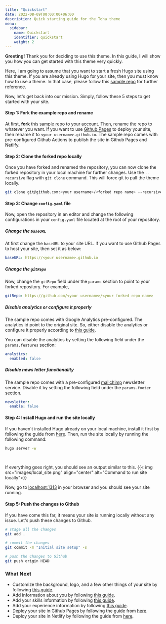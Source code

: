 ```yaml
---
title: "Quickstart"
date: 2022-08-09T00:00:00+06:00
description: Quick starting guide for the Toha theme
menu:
  sidebar:
    name: Quickstart
    identifier: quickstart
    weight: 2
---
```


**Greeting!** Thank you for deciding to use this theme. In this guide, I will show you how you can get started with this theme very quickly.

Here, I am going to assume that you want to start a fresh Hugo site using this theme. If you are already using Hugo for your site, then you must know how to use a theme. In that case, please follow this [sample repo](https://github.com/hugo-toha/hugo-toha.github.io) for further reference.

Now, let's get back into our mission. Simply, follow these 5 steps to get started with your site.

#### Step 1: Fork the example repo and rename

At first, **fork** this [sample repo](https://github.com/hugo-toha/hugo-toha.github.io) to your account. Then, rename the repo to whatever you want. If you want to use [Github Pages](https://pages.github.com/) to deploy your site, then rename it to `<your username>.github.io`. The sample repo comes with pre-configured Github Actions to publish the site in Github Pages and Netlify.

#### Step 2: Clone the forked repo locally

Once you have forked and renamed the repository, you can now clone the forked repository in your local machine for further changes. Use the `--recursive` flag with `git clone` command. This will force git to pull the theme locally.

```bash
git clone git@github.com:<your username>/<forked repo name> --recursive
```

#### Step 3: Change `config.yaml` file

Now, open the repository in an editor and change the following configurations in your `config.yaml` file located at the root of your repository.

##### Change the `baseURL`

At first change the `baseURL` to your site URL. If you want to use Github Pages to host your site, then set it as below:

```yaml
baseURL: https://<your username>.github.io
```

##### Change the  `gitRepo`

Now, change the `gitRepo` field under the `params` section to point to your forked repository. For example,

```yaml
gitRepo: https://github.com/<your username>/<your forked repo name>
```

##### Disable analytics or configure it properly

The sample repo comes with Google Analytics pre-configured. The analytics id point to the original site. So, either disable the analytics or configure it properly according to [this guide](/posts/analytics/).

You can disable the analytics by setting the following field under the `params.features` section:

```yaml
analytics:
  enabled: false
```

##### Disable news letter functionality

The sample repo comes with a pre-configured [mailchimp](https://mailchimp.com/) newsletter service. Disable it by setting the following field under the `params.footer` section.

```yaml
newsletter:
  enable: false
```

#### Step 4: Install Hugo and run the site locally

If you haven't installed Hugo already on your local machine, install it first by following the guide from [here](https://gohugo.io/getting-started/installing/). Then, run the site locally by running the following command:

```bash
hugo server -w
```

<br>

If everything goes right, you should see an output similar to this.
{{< img src="images/local_site.png" align="center" alt="Command to run site locally">}}

Now, go to [localhost:1313](http://localhost:1313/) in your browser and you should see your site running.

#### Step 5: Push the changes to Github

If you have come this far, it means your site is running locally without any issue. Let's push these changes to Github.

```bash
# stage all the changes
git add .

# commit the changes
git commit -m "Initial site setup" -s

# push the changes to Github
git push origin HEAD
```

### What Next

- Customize the background, logo, and a few other things of your site by following [this guide](/posts/configuration/site-parameters/).
- Add information about you by following [this guide](/posts/configuration/sections/about/).
- Add your skills information by following [this guide](/posts/configuration/sections/skills/).
- Add your experience information by following [this guide](/posts/configuration/sections/experiences).
- Deploy your site in Github Pages by following the guide from [here](/posts/getting-started/github-pages/).
- Deploy your site in Netlify by following the guide from [here](/posts/getting-started/netlify/).
